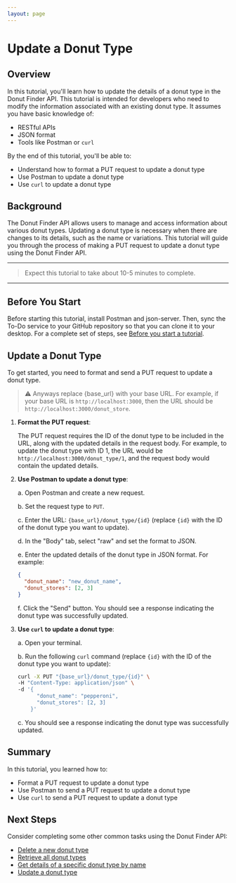 ```yaml
---
layout: page
---
```


# Update a Donut Type

## Overview

In this tutorial, you'll learn how to update the details of a donut type in the Donut Finder API. This tutorial is intended for developers who need to modify the information associated with an existing donut type. It assumes you have basic knowledge of:

* RESTful APIs
* JSON format
* Tools like Postman or `curl`

By the end of this tutorial, you'll be able to:

* Understand how to format a PUT request to update a donut type
* Use Postman to update a donut type
* Use `curl` to update a donut type

## Background

The Donut Finder API allows users to manage and access information about various donut types. Updating a donut type is necessary when there are changes to its details, such as the name or variations. This tutorial will guide you through the process of making a PUT request to update a donut type using the Donut Finder API.

---
> Expect this tutorial to take about 10-5 minutes to complete.
---

## Before You Start 

Before starting this tutorial, install Postman and json-server. Then, sync the To-Do service to your GitHub repository so that you can clone it to your desktop. For a complete set of steps, see [Before you start a tutorial](../before-you-start-tutorial.md).

## Update a Donut Type

To get started, you need to format and send a PUT request to update a donut type.

> ⚠️ Anyways replace {base_url} with your base URL. For example, if your base URL is `http://localhost:3000`, then the URL should be `http://localhost:3000/donut_store`.

1. **Format the PUT request**:

    The PUT request requires the ID of the donut type to be included in the URL, along with the updated details in the request body. For example, to update the donut type with ID 1, the URL would be `http://localhost:3000/donut_type/1`, and the request body would contain the updated details.

2. **Use Postman to update a donut type**:

    a. Open Postman and create a new request.

    b. Set the request type to `PUT`.

    c. Enter the URL: `{base_url}/donut_type/{id}` (replace `{id}` with the ID of the donut type you want to update).

    d. In the "Body" tab, select "raw" and set the format to JSON.

    e. Enter the updated details of the donut type in JSON format. For example:

    ```json
    {
      "donut_name": "new_donut_name",
      "donut_stores": [2, 3]
    }
    ```

    f. Click the "Send" button. You should see a response indicating the donut type was successfully updated.

3. **Use `curl` to update a donut type**:

    a. Open your terminal.

    b. Run the following `curl` command (replace `{id}` with the ID of the donut type you want to update):

    ```bash
    curl -X PUT "{base_url}/donut_type/{id}" \
    -H "Content-Type: application/json" \
    -d '{
          "donut_name": "pepperoni",
          "donut_stores": [2, 3]
        }'
    ```

    c. You should see a response indicating the donut type was successfully updated.

## Summary

In this tutorial, you learned how to:

* Format a PUT request to update a donut type
* Use Postman to send a PUT request to update a donut type
* Use `curl` to send a PUT request to update a donut type

## Next Steps

Consider completing some other common tasks using the Donut Finder API:

* [Delete a new donut type](delete-a-donut-type.md)
* [Retrieve all donut types](get-a-list-of-donut-types.md)
* [Get details of a specific donut type by name](search-donut-types-by-name.md)
* [Update a donut type](update-a-donut-type.md)
